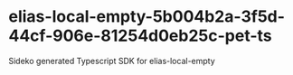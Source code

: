 # elias-local-empty-5b004b2a-3f5d-44cf-906e-81254d0eb25c-pet-ts
Sideko generated Typescript SDK for elias-local-empty
